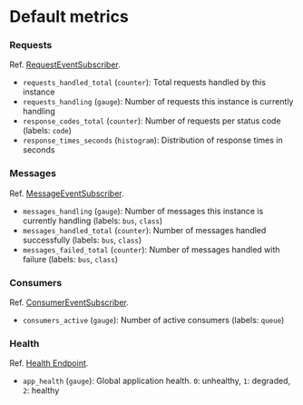 # Default metrics

### Requests
Ref. [RequestEventSubscriber](../../src/Metrics/EventSubscriber/RequestEventSubscriber.php).

- `requests_handled_total` (`counter`): Total requests handled by this instance
- `requests_handling` (`gauge`): Number of requests this instance is currently handling
- `response_codes_total` (`counter`): Number of requests per status code (labels: `code`)
- `response_times_seconds` (`histogram`): Distribution of response times in seconds

### Messages
Ref. [MessageEventSubscriber](../../src/Metrics/EventSubscriber/MessageEventSubscriber.php).

- `messages_handling` (`gauge`): Number of messages this instance is currently handling (labels: `bus`, `class`)
- `messages_handled_total` (`counter`): Number of messages handled successfully (labels: `bus`, `class`)
- `messages_failed_total` (`counter`): Number of messages handled with failure (labels: `bus`, `class`)

### Consumers
Ref. [ConsumerEventSubscriber](../../src/Metrics/EventSubscriber/ConsumerEventSubscriber.php).

- `consumers_active` (`gauge`): Number of active consumers (labels: `queue`)

### Health
Ref. [Health Endpoint](../../src/Health/Controller/Endpoint.php). 

- `app_health` (`gauge`): Global application health. `0`: unhealthy, `1`: degraded, `2`: healthy
